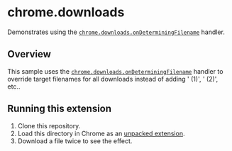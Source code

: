 # chrome.downloads

Demonstrates using the [`chrome.downloads.onDeterminingFilename`](https://developer.chrome.com/docs/extensions/reference/downloads/) handler.

## Overview

This sample uses the [`chrome.downloads.onDeterminingFilename`](https://developer.chrome.com/docs/extensions/reference/downloads/#event-onDeterminingFilename) handler to override target filenames for all downloads instead of adding ' (1)', ' (2)', etc..

## Running this extension

1. Clone this repository.
2. Load this directory in Chrome as an [unpacked extension](https://developer.chrome.com/docs/extensions/mv3/getstarted/development-basics/#load-unpacked).
3. Download a file twice to see the effect.
